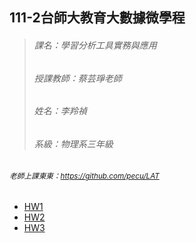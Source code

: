 111-2台師大教育大數據微學程
----------------------
>###### 課名：學習分析工具實務與應用
>
>###### 授課教師：蔡芸琤老師
>
>###### 姓名：李羚禎
>
>###### 系級：物理系三年級

###### 	<sub>老師上課東東：https://github.com/pecu/LAT</sub>

+ [HW1](https://github.com/40941133S-QAQ/LAT-Repo/blob/main/20230308/hw_20230308.ipynb)
+ [HW2](https://github.com/40941133S-QAQ/LAT-Repo/blob/main/20230322/20230322-1.ipynb)
+ [HW3](https://github.com/40941133S-QAQ/LAT-Repo/blob/main/20230329/HW3_20230404.ipynb)
